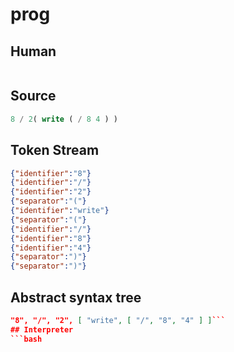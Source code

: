 # prog
## Human
```

```
## Source
```lisp
8 / 2( write ( / 8 4 ) ) 
```
## Token Stream
```json
{"identifier":"8"}
{"identifier":"/"}
{"identifier":"2"}
{"separator":"("}
{"identifier":"write"}
{"separator":"("}
{"identifier":"/"}
{"identifier":"8"}
{"identifier":"4"}
{"separator":")"}
{"separator":")"}
```
## Abstract syntax tree
```json
"8", "/", "2", [ "write", [ "/", "8", "4" ] ]```
## Interpreter
```bash
```
